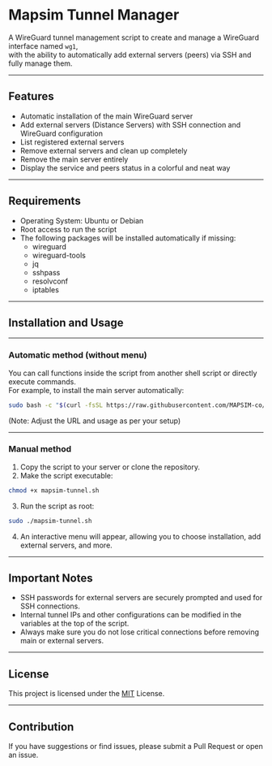 # Mapsim Tunnel Manager

A WireGuard tunnel management script to create and manage a WireGuard interface named `wg1`,  
with the ability to automatically add external servers (peers) via SSH and fully manage them.

---

## Features

- Automatic installation of the main WireGuard server  
- Add external servers (Distance Servers) with SSH connection and WireGuard configuration  
- List registered external servers  
- Remove external servers and clean up completely  
- Remove the main server entirely  
- Display the service and peers status in a colorful and neat way

---

## Requirements

- Operating System: Ubuntu or Debian  
- Root access to run the script  
- The following packages will be installed automatically if missing:  
  - wireguard  
  - wireguard-tools  
  - jq  
  - sshpass  
  - resolvconf  
  - iptables

---

## Installation and Usage

---

### Automatic method (without menu)

You can call functions inside the script from another shell script or directly execute commands.  
For example, to install the main server automatically:

```bash
sudo bash -c "$(curl -fsSL https://raw.githubusercontent.com/MAPSIM-co/mapsim-tunnel/main/mapsim-tunnel.sh)"
```

(Note: Adjust the URL and usage as per your setup)

---

### Manual method

1. Copy the script to your server or clone the repository.  
2. Make the script executable:

```bash
chmod +x mapsim-tunnel.sh
```

3. Run the script as root:

```bash
sudo ./mapsim-tunnel.sh
```

4. An interactive menu will appear, allowing you to choose installation, add external servers, and more.

---

## Important Notes

- SSH passwords for external servers are securely prompted and used for SSH connections.  
- Internal tunnel IPs and other configurations can be modified in the variables at the top of the script.  
- Always make sure you do not lose critical connections before removing main or external servers.

---

## License

This project is licensed under the [MIT](https://github.com/MAPSIM-co/Mapsim_Wireguard_Tunnel/blob/main/LICENSE) License.

---

## Contribution

If you have suggestions or find issues, please submit a Pull Request or open an issue.
